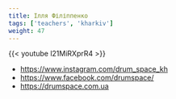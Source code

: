 ```yaml
---
title: Ілля Філіппенко
tags: ['teachers', 'kharkiv']
weight: 47
---
```

{{< youtube l21MiRXprR4 >}}

- https://www.instagram.com/drum_space_kh
- https://www.facebook.com/drumspace/
- https://drumspace.com.ua


